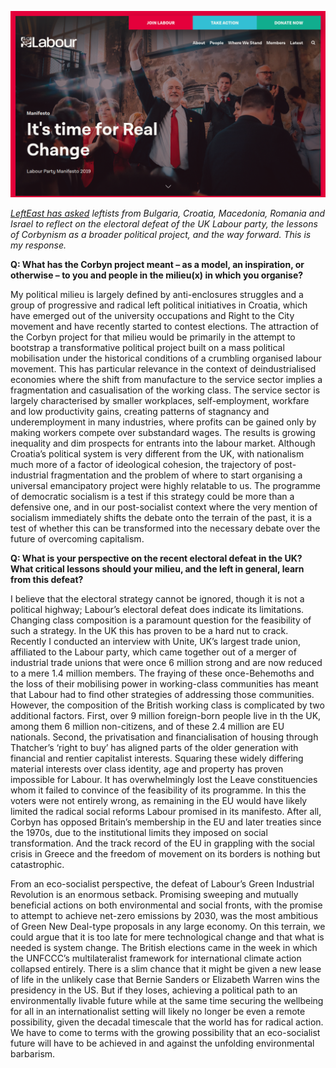 <!--
.. title: The Legacy of Corbynism, from a Croatian Perspective
.. layout: post
.. date: 2019-12-31 18:48:00 UTC
.. previewimage: /images/labour.png
.. description: LeftEast has asked leftists from Bulgaria, Croatia, Macedonia, Romania and Israel to reflect on the electoral defeat of the UK Labour party, the lessons of Corbynism as a broader political project, and the way forward. This is my response.
-->

![Labour's campaign webpage](/images/labour.png)

*[LeftEast has asked](http://www.criticatac.ro/lefteast/we-asked-the-legacy-of-corbynism/) leftists from Bulgaria, Croatia, Macedonia, Romania and Israel to reflect on the electoral defeat of the UK Labour party, the lessons of Corbynism as a broader political project, and the way forward. This is my response.*

**Q: What has the Corbyn project meant – as a model, an inspiration, or otherwise – to you and people in the milieu(x) in which you organise?**

My political milieu is largely defined by anti-enclosures struggles and a group of progressive and radical left political initiatives in Croatia, which have emerged out of the university occupations and Right to the City movement and have recently started to contest elections. The attraction of the Corbyn project for that milieu would be primarily in the attempt to bootstrap a transformative political project built on a mass political mobilisation under the historical conditions of a crumbling organised labour movement. This has particular relevance in the context of deindustrialised economies where the shift from manufacture to the service sector implies a fragmentation and casualisation of the working class. The service sector is largely characterised by smaller workplaces, self-employment, workfare and low productivity gains, creating patterns of stagnancy and underemployment in many industries, where profits can be gained only by making workers compete over substandard wages. The results is growing inequality and dim prospects for entrants into the labour market. Although Croatia’s political system is very different from the UK, with nationalism much more of a factor of ideological cohesion, the trajectory of post-industrial fragmentation and the problem of where to start organising a universal emancipatory project were highly relatable to us. The programme of democratic socialism is a test if this strategy could be more than a defensive one, and in our post-socialist context where the very mention of socialism immediately shifts the debate onto the terrain of the past, it is a test of whether this can be transformed into the necessary debate over the future of overcoming capitalism.

**Q: What is your perspective on the recent electoral defeat in the UK? What critical lessons should your milieu, and the left in general, learn from this defeat?**

I believe that the electoral strategy cannot be ignored, though it is not a political highway; Labour’s electoral defeat does indicate its limitations. Changing class composition is a paramount question for the feasibility of such a strategy. In the UK this has proven to be a hard nut to crack. Recently I conducted an interview with Unite, UK’s largest trade union, affiliated to the Labour party, which came together out of a merger of industrial trade unions that were once 6 million strong and are now reduced to a mere 1.4 million members. The fraying of these once-Behemoths and the loss of their mobilising power in working-class communities has meant that Labour had to find other strategies of addressing those communities. However, the composition of the British working class is complicated by two additional factors. First, over 9 million foreign-born people live in th the UK, among them 6 million non-citizens, and of these 2.4 million are EU nationals. Second, the privatisation and financialisation of housing through Thatcher’s ‘right to buy’ has aligned parts of the older generation with financial and rentier capitalist interests. Squaring these widely differing material interests over class identity, age and property has proven impossible for Labour. It has overwhelmingly lost the Leave constituencies whom it failed to convince of the feasibility of its programme. In this the voters were not entirely wrong, as remaining in the EU would have likely limited the radical social reforms Labour promised in its manifesto. After all, Corbyn has opposed Britain’s membership in the EU and later treaties since the 1970s, due to the institutional limits they imposed on social transformation. And the track record of the EU in grappling with the social crisis in Greece and the freedom of movement on its borders is nothing but catastrophic.

From an eco-socialist perspective, the defeat of Labour’s Green Industrial Revolution is an enormous setback. Promising sweeping and mutually beneficial actions on both environmental and social fronts, with the promise to attempt to achieve net-zero emissions by 2030, was the most ambitious of Green New Deal-type proposals in any large economy. On this terrain, we could argue that it is too late for mere technological change and that what is needed is system change. The British elections came in the week in which the UNFCCC’s multilateralist framework for international climate action collapsed entirely. There is a slim chance that it might be given a new lease of life in the unlikely case that Bernie Sanders or Elizabeth Warren wins the presidency in the US. But if they loses, achieving a political path to an environmentally livable future while at the same time securing the wellbeing for all in an internationalist setting will likely no longer be even a remote possibility, given the decadal timescale that the world has for radical action. We have to come to terms with the growing possibility that an eco-socialist future will have to be achieved in and against the unfolding environmental barbarism.
